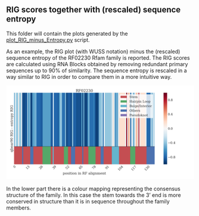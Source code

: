 ## RIG scores together with (rescaled) sequence entropy

This folder will contain the plots generated by the [plot_RIG_minus_Entropy.py](../../scripts/plot_RIG_minus_Entropy.py) 
script.

As an example, the RIG plot (with WUSS notation) minus the (rescaled) sequence entropy of the RF02230 Rfam family is
reported. The RIG scores are calculated using RNA Blocks obtained by removing redundant primary sequences up to 90% of
similarity. The sequence entropy is rescaled in a way similar to RIG in order to compare them in a more intuitive way.

![RIG_Entropy_RF02230](../../images/RIG_Entropy_RF02230_qbear90.png)

In the lower part there is a colour mapping representing the consensus structure of the family. In this case the stem 
towards the 3’ end is more conserved in structure than it is in sequence throughout the family members. 